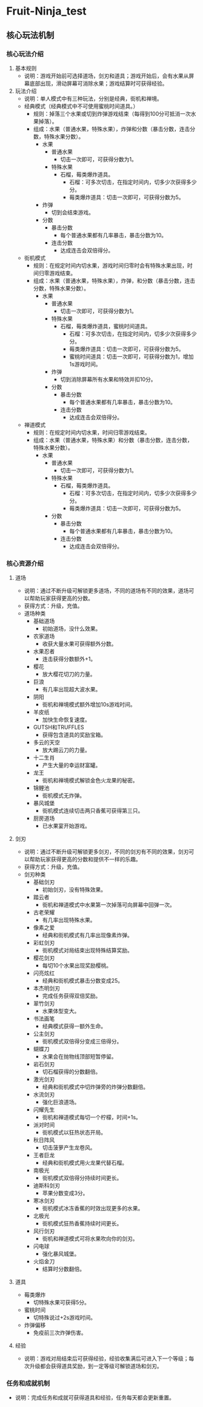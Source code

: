# Fruit-Ninja_test

## 核心玩法机制

  ### 核心玩法介绍
  1. 基本规则
     - 说明：游戏开始前可选择道场，剑刃和道具；游戏开始后，会有水果从屏幕底部出现，滑动屏幕可消除水果；游戏结算时可获得经验。
  2. 玩法介绍
     - 说明：单人模式中有三种玩法，分别是经典，街机和禅境。
      - 经典模式（经典模式中不可使用蜜桃时间道具。）
        - 规则：掉落三个水果或切到炸弹游戏结束（每得到100分可抵消一次水果掉落）。
        - 组成：水果（普通水果，特殊水果），炸弹和分数（暴击分数，连击分数，特殊水果分数）。
          - 水果
            - 普通水果
              - 切击一次即可，可获得分数为1。
            - 特殊水果
              - 石榴，莓类爆炸道具。
                - 石榴：可多次切击，在指定时间内，切多少次获得多少分。
                - 莓类爆炸道具：切击一次即可，可获得分数为5。
          - 炸弹
            - 切到会结束游戏。
          - 分数
            - 暴击分数
              - 每个普通水果都有几率暴击，暴击分数为10。
            - 连击分数
              - 达成连击会双倍得分。
      - 街机模式
        - 规则：在规定时间内切水果，游戏时间归零时会有特殊水果出现，时间归零游戏结束。
        - 组成：水果（普通水果，特殊水果），炸弹，和分数（暴击分数，连击分数，特殊水果分数）。
          - 水果
            - 普通水果
              - 切击一次即可，可获得分数为1。
            - 特殊水果
              - 石榴，莓类爆炸道具，蜜桃时间道具。
                - 石榴：可多次切击，在指定时间内，切多少次获得多少分。
                - 莓类爆炸道具：切击一次即可，可获得分数为5。
                - 蜜桃时间道具：切击一次即可，可获得分数为1，增加1s游戏时间。
            - 炸弹
              - 切到消除屏幕所有水果和特效并扣10分。 
            - 分数
              - 暴击分数
                - 每个普通水果都有几率暴击，暴击分数为10。
              - 连击分数
                - 达成连击会双倍得分。
      - 禅道模式
        - 规则：在规定时间内切水果，时间归零游戏结束。
        - 组成：水果（普通水果，特殊水果）和分数（暴击分数，连击分数，特殊水果分数）。
          - 水果
            - 普通水果
              - 切击一次即可，可获得分数为1。
            - 特殊水果
              - 石榴，莓类爆炸道具。
                - 石榴：可多次切击，在指定时间内，切多少次获得多少分。
                - 莓类爆炸道具：切击一次即可，可获得分数为5。
            - 分数
              - 暴击分数
                - 每个普通水果都有几率暴击，暴击分数为10。
              - 连击分数
                - 达成连击会双倍得分。
               
  ### 核心资源介绍
  1. 道场
       - 说明：通过不断升级可解锁更多道场，不同的道场有不同的效果，道场可以帮助玩家获得更高的分数。
       - 获得方式：升级，充值。
       - 道场种类
         - 基础道场
           - 初始道场，没什么效果。
         - 农家道场
           - 收获大量水果可获得额外分数。
         - 水果忍者
           - 连击获得分数额外+1。
         - 樱花
           - 放大樱花切刀的力量。
         - 巨浪
           - 有几率出现超大波水果。
         - 阴阳
           - 街机和禅境模式额外增加10s游戏时间。
         - 羊皮纸
           - 加快生命恢复速度。
         - GUTSH和TRUFFLES
           - 获得包含道具的奖励宝箱。
         - 多云的天空
           - 放大踢云刀的力量。
         - 十二生肖
           - 产生大量的幸运财富罐。
         - 龙王
           - 街机和禅境模式解锁金色火龙果的秘密。
         - 锦鲤池
           - 街机模式无炸弹。
         - 暴风城堡
           - 街机模式连续切击两只香蕉可获得第三只。
         - 厨房道场
           - 已水果宴开始游戏。
          
  2. 剑刃
       - 说明：通过不断升级可解锁更多剑刃，不同的剑刃有不同的效果，剑刃可以帮助玩家获得更高的分数和提供不一样的乐趣。
       - 获得方式：升级，充值。
       - 剑刃种类
         - 基础剑刃
           - 初始剑刃，没有特殊效果。
         - 踏云者
           - 街机和禅道模式中水果第一次掉落可向屏幕中回弹一次。
         - 古老荣耀
           - 有几率出现特殊水果。
         - 像素之爱
           - 经典和街机模式有几率出现像素炸弹。
         - 彩虹剑刃
           - 街机模式对局结束出现特殊结算奖励。
         - 樱花剑刃
           - 每切10个水果出现奖励樱桃。
         - 闪亮炫红
           - 经典和街机模式暴击分数变成25。
         - 本杰明剑刃
           - 完成任务获得双倍奖励。
         - 翠竹剑刃
           - 水果体型变大。
         - 书法画笔
           - 经典模式获得一额外生命。
         - 公主剑刃
           - 街机模式双倍得分变成三倍得分。
         - 蝴蝶刀
           - 水果会在抛物线顶部短暂停留。
         - 岩石剑刃
           - 切石榴获得的分数翻倍。
         - 激光剑刃
           - 经典和街机模式中切炸弹旁的炸弹分数翻倍。
         - 水流剑刃
           - 强化巨浪道场。
         - 闪耀先生
           - 街机和禅道模式每切一个柠檬，时间+1s。
         - 派对时间
           - 街机模式以狂热状态开局。
         - 秋日阵风
           - 切击菠萝产生龙卷风。
         - 王者巨龙
           - 经典和街机模式用火龙果代替石榴。
         - 南极光
           - 街机模式双倍得分持续时间更长。
         - 迪斯科剑刃
           - 苹果分数变成3分。
         - 寒冰剑刃
           - 街机模式冰冻香蕉的时效出现更多的水果。
         - 北极光
           - 街机模式狂热香蕉持续时间更长。
         - 风行剑刃
           - 街机和禅道模式可将水果吹向你的剑刃。
         - 闪电球
           - 强化暴风城堡。
         - 火焰金刀
           - 结算时分数翻倍。
    
  3. 道具
     - 莓类爆炸
       - 切特殊水果可获得5分。
     - 蜜桃时间
       - 切特殊说过+2s游戏时间。
     - 炸弹偏移
       - 免疫前三次炸弹伤害。
  4. 经验
     - 说明：游戏对局结束后可获得经验，经验收集满后可进入下一个等级；每次升级都会获得道具奖励，到一定等级可解锁道场和剑刃。 
       
  ### 任务和成就机制
  - 说明：完成任务和成就可获得道具和经验，任务每天都会更新重置。
  
